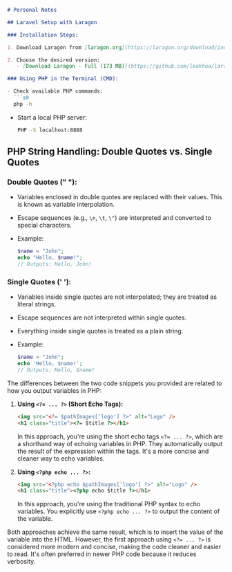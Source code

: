 ```markdown
# Personal Notes

## Laravel Setup with Laragon

### Installation Steps:

1. Download Laragon from [laragon.org](https://laragon.org/download/index.html).

2. Choose the desired version:
   - [Download Laragon - Full (173 MB)](https://github.com/leokhoa/laragon/releases/download/6.0.0/laragon-wamp.exe)

### Using PHP in the Terminal (CMD):

- Check available PHP commands:
  ```sh
  php -h
  ```

- Start a local PHP server:
  ```sh
  PHP -S localhost:8888
  ```

## PHP String Handling: Double Quotes vs. Single Quotes

### Double Quotes (" "):

- Variables enclosed in double quotes are replaced with their values. This is known as variable interpolation.

- Escape sequences (e.g., `\n`, `\t`, `\"`) are interpreted and converted to special characters.

- Example:
  ```php
  $name = "John";
  echo "Hello, $name!";
  // Outputs: Hello, John!
  ```

### Single Quotes (' '):

- Variables inside single quotes are not interpolated; they are treated as literal strings.

- Escape sequences are not interpreted within single quotes. 
- Everything inside single quotes is treated as a plain string.

- Example:
  ```php
  $name = "John";
  echo 'Hello, $name!';
  // Outputs: Hello, $name!
  ```

The differences between the two code snippets you provided are related to how you output variables in PHP:

1. **Using `<?= ... ?>` (Short Echo Tags):**
   ```html
   <img src="<?= $pathImages['logo'] ?>" alt="Logo" />
   <h1 class="title"><?= $title ?></h1>
   ```
   In this approach, you're using the short echo tags `<?= ... ?>`, which are a shorthand way of echoing variables in PHP. They automatically output the result of the expression within the tags. It's a more concise and cleaner way to echo variables.

2. **Using `<?php echo ... ?>`:**
   ```html
   <img src="<?php echo $pathImages['logo'] ?>" alt="Logo" />
   <h1 class="title"><?php echo $title ?></h1>
   ```
   In this approach, you're using the traditional PHP syntax to echo variables. You explicitly use `<?php echo ... ?>` to output the content of the variable.

Both approaches achieve the same result, which is to insert the value of the variable into the HTML. However, the first approach using `<?= ... ?>` is considered more modern and concise, making the code cleaner and easier to read. It's often preferred in newer PHP code because it reduces verbosity.
